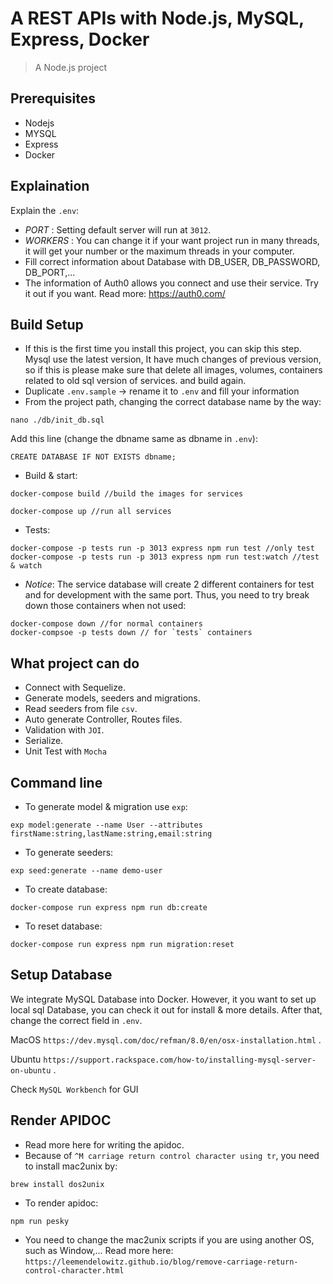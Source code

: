 # A REST APIs with Node.js, MySQL, Express, Docker

> A Node.js project

## Prerequisites
- Nodejs
- MYSQL
- Express
- Docker

## Explaination
Explain the `.env`:
- *PORT* : Setting default server will run at `3012`. 
- *WORKERS* : You can change it if your want project run in many threads, it will get your number or the maximum threads in your computer.
- Fill correct information about Database with DB_USER, DB_PASSWORD, DB_PORT,...
- The information of Auth0 allows you connect and use their service. Try it out if you want. Read more: https://auth0.com/

## Build Setup
- If this is the first time you install this project, you can skip this step. Mysql use the latest version, It have much changes of previous version, so if this is please make sure that delete all images, volumes, containers related to old sql version of services. and build again.
- Duplicate `.env.sample` -> rename it to `.env` and fill your information
- From the project path, changing the correct database name by the way:

```
nano ./db/init_db.sql
```
Add this line (change the dbname same as dbname in `.env`):
```
CREATE DATABASE IF NOT EXISTS dbname;
```

- Build & start:

```
docker-compose build //build the images for services

docker-compose up //run all services
```

- Tests:
```
docker-compose -p tests run -p 3013 express npm run test //only test 
docker-compose -p tests run -p 3013 express npm run test:watch //test & watch
```

- *Notice*: The service database will create 2 different containers for test and for development with the same port. Thus, you need to try break down those containers when not used:
```
docker-compose down //for normal containers
docker-compsoe -p tests down // for `tests` containers
```

## What project can do
- Connect with Sequelize.
- Generate models, seeders and migrations. 
- Read seeders from file `csv`.
- Auto generate Controller, Routes files.
- Validation with `JOI`.
- Serialize.
- Unit Test with `Mocha`

## Command line
- To generate model & migration use `exp`:
```
exp model:generate --name User --attributes firstName:string,lastName:string,email:string
```
- To generate seeders:
```
exp seed:generate --name demo-user
```

- To create database: 
```
docker-compose run express npm run db:create
```

- To reset database: 
```
docker-compose run express npm run migration:reset
```

## Setup Database
We integrate MySQL Database into Docker. However, it you want to set up local sql Database, you can check it out for install & more details. After that, change the correct field in `.env`.

MacOS `https://dev.mysql.com/doc/refman/8.0/en/osx-installation.html` .

Ubuntu `https://support.rackspace.com/how-to/installing-mysql-server-on-ubuntu` .

Check `MySQL Workbench` for GUI

## Render APIDOC
- Read more here for writing the apidoc.
- Because of `^M carriage return control character using tr`, you need to install mac2unix by:

```
brew install dos2unix
```

- To render apidoc: 
```
npm run pesky
```
- You need to change the mac2unix scripts if you are using another OS, such as Window,...
Read more here: `https://leemendelowitz.github.io/blog/remove-carriage-return-control-character.html`
